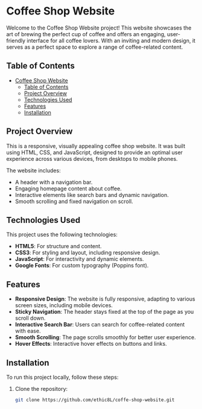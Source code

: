# Coffee Shop Website

Welcome to the Coffee Shop Website project! This website showcases the art of brewing the perfect cup of coffee and offers an engaging, user-friendly interface for all coffee lovers. With an inviting and modern design, it serves as a perfect space to explore a range of coffee-related content.

## Table of Contents
- [Coffee Shop Website](#coffee-shop-website)
  - [Table of Contents](#table-of-contents)
  - [Project Overview](#project-overview)
  - [Technologies Used](#technologies-used)
  - [Features](#features)
  - [Installation](#installation)

## Project Overview
This is a responsive, visually appealing coffee shop website. It was built using HTML, CSS, and JavaScript, designed to provide an optimal user experience across various devices, from desktops to mobile phones.

The website includes:
- A header with a navigation bar.
- Engaging homepage content about coffee.
- Interactive elements like search bars and dynamic navigation.
- Smooth scrolling and fixed navigation on scroll.

## Technologies Used
This project uses the following technologies:
- **HTML5**: For structure and content.
- **CSS3**: For styling and layout, including responsive design.
- **JavaScript**: For interactivity and dynamic elements.
- **Google Fonts**: For custom typography (Poppins font).

## Features
- **Responsive Design**: The website is fully responsive, adapting to various screen sizes, including mobile devices.
- **Sticky Navigation**: The header stays fixed at the top of the page as you scroll down.
- **Interactive Search Bar**: Users can search for coffee-related content with ease.
- **Smooth Scrolling**: The page scrolls smoothly for better user experience.
- **Hover Effects**: Interactive hover effects on buttons and links.

## Installation
To run this project locally, follow these steps:

1. Clone the repository:
   ```bash
   git clone https://github.com/ethic8L/coffe-shop-website.git


